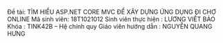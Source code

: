 Đề tài: TÌM HIỂU ASP.NET CORE MVC ĐỂ XÂY DỰNG ỨNG DỤNG ĐI CHỢ ONLINE
Mã sinh viên: 18T1021012
Sinh viên thực hiện : LƯƠNG VIẾT BẢO
Khóa : TINK42B – Hệ chính quy
Giáo viên hướng dẫn : NGUYỄN QUANG HƯNG
